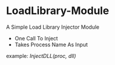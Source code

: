 # LoadLibrary-Module
A Simple Load Library Injector Module
- One Call To Inject
- Takes Process Name As Input


example: *InjectDLL(proc, dll)*
